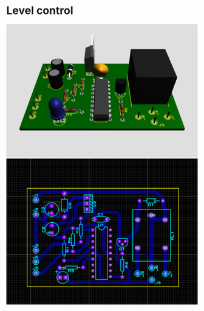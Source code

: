 # Level control
<img src="https://github.com/QmakersBrasil/Level-control/blob/main/PCB3D.png">
<img src="https://github.com/QmakersBrasil/Level-control/blob/main/PCB.png">
